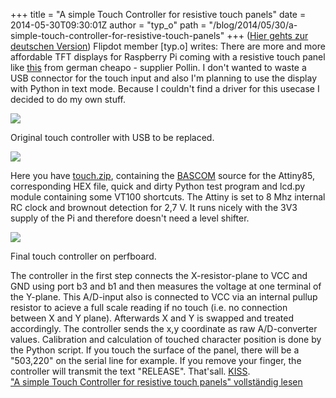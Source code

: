+++
title = "A simple Touch Controller for resistive touch panels"
date = 2014-05-30T09:30:01Z
author = "typ_o"
path = "/blog/2014/05/30/a-simple-touch-controller-for-resistive-touch-panels"
+++
([Hier gehts zur deutschen
Version](http://flipdot.org/blog/index.php?/archives/244-A-simple-Touch-Controller-for-resistive-touch-panels.html#extended))
Flipdot member \[typ.o\] writes: There are more and more affordable TFT
displays for Raspberry Pi coming with a resistive touch panel like
[this](http://www.pollin.de/shop/dt/NTMwOTc4OTk-/Bauelemente_Bauteile/Aktive_Bauelemente/Displays/7_17_78_cm_Display_Set_mit_Touchscreen_LS_7T_HDMI_DVI_VGA_CVBS.html)
from german cheapo - supplier Pollin. I don't wanted to waste a USB
connector for the touch input and also I'm planning to use the display
with Python in text mode. Because I couldn't find a driver for this
usecase I decided to do my own stuff.  
  
![](https://flipdot.org/blog/uploads/touch_USB.jpg)  
  
Original touch controller with USB to be replaced.  
  
  
  
![](https://flipdot.org/blog/uploads/touch_sch.jpg)  
  
Here you have
[touch.zip](https://flipdot.org/blog/uploads/touch.zip "touch.zip"),
containing the
[BASCOM](http://mcselec.com/index.php?option=com_frontpage&Itemid=1)
source for the Attiny85, corresponding HEX file, quick and dirty Python
test program and lcd.py module containing some VT100 shortcuts. The
Attiny is set to 8 Mhz internal RC clock and brownout detection for 2,7
V. It runs nicely with the 3V3 supply of the Pi and therefore doesn't
need a level shifter.  
  
![](https://flipdot.org/blog/uploads/touch_final.jpg)  
  
Final touch controller on perfboard.

The controller in the first step connects the X-resistor-plane to VCC
and GND using port b3 and b1 and then measures the voltage at one
terminal of the Y-plane. This A/D-input also is connected to VCC via an
internal pullup resistor to acieve a full scale reading if no touch
(i.e. no connection between X and Y plane). Afterwards X and Y is
swapped and treated accordingly. The controller sends the x,y coordinate
as raw A/D-converter values. Calibration and calculation of touched
character position is done by the Python script. If you touch the
surface of the panel, there will be a "503,220" on the serial line for
example. If you remove your finger, the controller will transmit the
text "RELEASE". That'sall.
[KISS](http://en.wikipedia.org/wiki/KISS_principle).  
["A simple Touch Controller for resistive touch panels" vollständig
lesen](https://flipdot.org/blog/archives/244-A-simple-Touch-Controller-for-resistive-touch-panels.html#extended)
